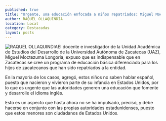 ```yaml
---
published: true
title: "Urgente, una educación enfocada a niños repatriados: Miguel Moctemuza"
author: RAQUEL OLLAQUINDIA
location: Local
category: Destacadas
layout: posts
---
```


![RAQUEL OLLAQUINDIA](http://i.imgur.com/sjE0s0Fm.jpg)El docente e investigador de la Unidad Académica de Estudios del Desarrollo de la Universidad Autónoma de Zacatecas (UAZ), Miguel Moctezuma Longoria, expuso que es indispensable que en Zacatecas se cree un programa de educación básica diferenciado para los hijos de zacatecanos que han sido repatriados a la entidad.

En la mayoría de los casos, agregó, estos niños no saben hablar español, puesto que nacieron y vivieron parte de su infancia en Estados Unidos, por lo que es urgente que las autoridades generen una educación que fomente y desarrolle el idioma inglés.

Esto es un aspecto que hasta ahora no se ha impulsado, precisó, y debe hacerse en conjunto con las propias autoridades estadunidenses, puesto que estos menores son ciudadanos de Estados Unidos.
